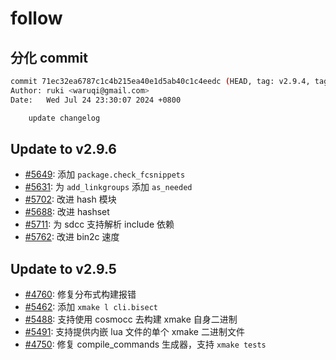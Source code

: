 # follow

## 分化 commit

```bash
commit 71ec32ea6787c1c4b215ea40e1d5ab40c1c4eedc (HEAD, tag: v2.9.4, tag: v2.9.3)
Author: ruki <waruqi@gmail.com>
Date:   Wed Jul 24 23:30:07 2024 +0800

    update changelog
```

## Update to v2.9.6

* [#5649](https://github.com/xmake-io/xmake/pull/5649): 添加 `package.check_fcsnippets`
* [#5631](https://github.com/xmake-io/xmake/pull/5631): 为 `add_linkgroups` 添加 `as_needed`
* [#5702](https://github.com/xmake-io/xmake/issues/5702): 改进 hash 模块
* [#5688](https://github.com/xmake-io/xmake/pull/5688): 改进 hashset
* [#5711](https://github.com/xmake-io/xmake/issues/5711): 为 sdcc 支持解析 include 依赖
* [#5762](https://github.com/xmake-io/xmake/pull/5762): 改进 bin2c 速度

## Update to v2.9.5

* [#4760](https://github.com/xmake-io/xmake/issues/4760): 修复分布式构建报错
* [#5462](https://github.com/xmake-io/xmake/pull/5462): 添加 `xmake l cli.bisect`
* [#5488](https://github.com/xmake-io/xmake/pull/5488): 支持使用 cosmocc 去构建 xmake 自身二进制
* [#5491](https://github.com/xmake-io/xmake/pull/5491): 支持提供内嵌 lua 文件的单个 xmake 二进制文件
* [#4750](https://github.com/xmake-io/xmake/issues/4750): 修复 compile_commands 生成器，支持 `xmake tests`

